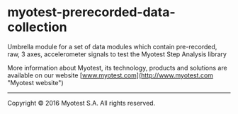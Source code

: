 # myotest-prerecorded-data-collection
Umbrella module for a set of data modules which contain pre-recorded, raw, 3 axes, accelerometer signals to test the Myotest Step Analysis library

More information about Myotest, its technology, products and solutions are available on our website [www.myotest.com](http://www.myotest.com "Myotest website")

______
Copyright © 2016 Myotest S.A. All rights reserved.

